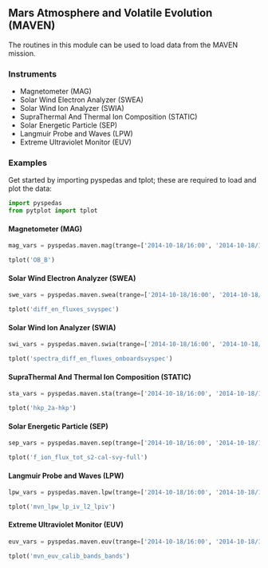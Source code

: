 
## Mars Atmosphere and Volatile Evolution (MAVEN)
The routines in this module can be used to load data from the MAVEN mission. 

### Instruments
- Magnetometer (MAG)
- Solar Wind Electron Analyzer (SWEA)
- Solar Wind Ion Analyzer (SWIA)
- SupraThermal And Thermal Ion Composition (STATIC)
- Solar Energetic Particle (SEP)
- Langmuir Probe and Waves (LPW) 
- Extreme Ultraviolet Monitor (EUV)

### Examples
Get started by importing pyspedas and tplot; these are required to load and plot the data:

```python
import pyspedas
from pytplot import tplot
```

#### Magnetometer (MAG)

```python
mag_vars = pyspedas.maven.mag(trange=['2014-10-18/16:00', '2014-10-18/17:00'])

tplot('OB_B')
```

#### Solar Wind Electron Analyzer (SWEA)

```python
swe_vars = pyspedas.maven.swea(trange=['2014-10-18/16:00', '2014-10-18/17:00'])

tplot('diff_en_fluxes_svyspec')
```

#### Solar Wind Ion Analyzer (SWIA)

```python
swi_vars = pyspedas.maven.swia(trange=['2014-10-18/16:00', '2014-10-18/17:00'])

tplot('spectra_diff_en_fluxes_onboardsvyspec')
```

#### SupraThermal And Thermal Ion Composition (STATIC)

```python
sta_vars = pyspedas.maven.sta(trange=['2014-10-18/16:00', '2014-10-18/17:00'])

tplot('hkp_2a-hkp')
```

#### Solar Energetic Particle (SEP)

```python
sep_vars = pyspedas.maven.sep(trange=['2014-10-18/16:00', '2014-10-18/17:00'])

tplot('f_ion_flux_tot_s2-cal-svy-full')
```

#### Langmuir Probe and Waves (LPW)

```python
lpw_vars = pyspedas.maven.lpw(trange=['2014-10-18/16:00', '2014-10-18/17:00'])

tplot('mvn_lpw_lp_iv_l2_lpiv')
```

#### Extreme Ultraviolet Monitor (EUV)

```python
euv_vars = pyspedas.maven.euv(trange=['2014-10-18/16:00', '2014-10-18/17:00'])

tplot('mvn_euv_calib_bands_bands')
```